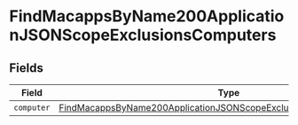 # FindMacappsByName200ApplicationJSONScopeExclusionsComputers


## Fields

| Field                                                                                                                                                                 | Type                                                                                                                                                                  | Required                                                                                                                                                              | Description                                                                                                                                                           |
| --------------------------------------------------------------------------------------------------------------------------------------------------------------------- | --------------------------------------------------------------------------------------------------------------------------------------------------------------------- | --------------------------------------------------------------------------------------------------------------------------------------------------------------------- | --------------------------------------------------------------------------------------------------------------------------------------------------------------------- |
| `computer`                                                                                                                                                            | [FindMacappsByName200ApplicationJSONScopeExclusionsComputersComputer](../../models/operations/findmacappsbyname200applicationjsonscopeexclusionscomputerscomputer.md) | :heavy_minus_sign:                                                                                                                                                    | N/A                                                                                                                                                                   |